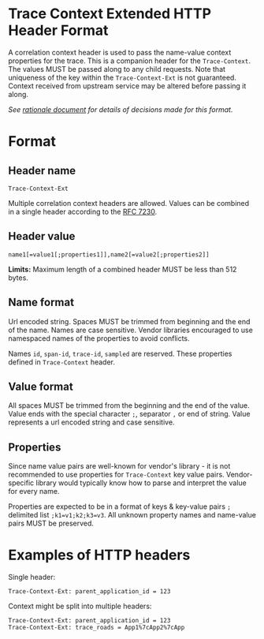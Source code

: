 # Trace Context Extended HTTP Header Format

A correlation context header is used to pass the name-value context properties for the trace. This is a companion header for the `Trace-Context`. The values MUST be passed along to any child requests. Note that uniqueness of the key within the `Trace-Context-Ext` is not guaranteed. Context received from upstream service may be altered before passing it along.

*See [rationale document](HTTP_HEADER_FORMAT_RATIONALE.md) for details of decisions made for this format.*

# Format

## Header name

`Trace-Context-Ext`

Multiple correlation context headers are allowed. Values can be combined in a single header according to the [RFC 7230](https://tools.ietf.org/html/rfc7230#page-24).

## Header value

`name1[=value1[;properties1]],name2[=value2[;properties2]]`

**Limits:**
Maximum length of a combined header MUST be less than 512 bytes. 

## Name format

Url encoded string. Spaces MUST be trimmed from beginning and the end of the name. Names are case sensitive. Vendor libraries encouraged to use namespaced names of the properties to avoid conflicts.

Names `id`, `span-id`, `trace-id`, `sampled` are reserved. These properties defined in `Trace-Context` header.

## Value format

All spaces MUST be trimmed from the beginning and the end of the value. Value ends with the special character `;`, separator `,` or end of string. Value represents a url encoded string and case sensitive. 

## Properties

Since name value pairs are well-known for vendor's library - it is not recommended to use properties for `Trace-Context` key value pairs. Vendor-specific library would typically know how to parse and interpret the value for every name.

Properties are expected to be in a format of keys & key-value pairs `;` delimited list `;k1=v1;k2;k3=v3`. All unknown property names and name-value pairs MUST be preserved. 

# Examples of HTTP headers

Single header: 

```
Trace-Context-Ext: parent_application_id = 123
```

Context might be split into multiple headers:

```
Trace-Context-Ext: parent_application_id = 123
Trace-Context-Ext: trace_roads = App1%7cApp2%7cApp
```

